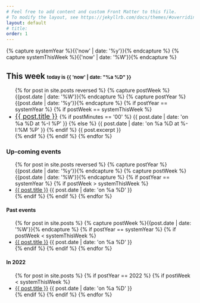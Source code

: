 ```yaml
---
# Feel free to add content and custom Front Matter to this file.
# To modify the layout, see https://jekyllrb.com/docs/themes/#overriding-theme-defaults
layout: default
# title: 
order: 1
---
```

{% capture systemYear %}{{'now' | date: '%y'}}{% endcapture %}
{% capture systemThisWeek %}{{'now' | date: '%W'}}{% endcapture %}
## **This week** <font size="2"> today is {{ 'now' | date: "%a %D" }} </font> 
<ul>
  {% for post in site.posts reversed %}
  {% capture postWeek %}{{post.date | date: '%W'}}{% endcapture %}
  {% capture postYear %}{{post.date | date: '%y'}}{% endcapture %}
  {% if postYear == systemYear %}
  {% if postWeek == systemThisWeek %}
      <li> 
      <font size="4">
      <a href="{{ post.url | prepend : site.baseurl | prepend: site.url }}">{{ post.title }}</a>
      </font>
      {% if postMinutes == '00' %}
        {{ post.date | date: 'on %a %D at %-I %P' }} 
      {% else %}
        {{ post.date | date: 'on %a %D at %-I:%M %P' }} 
      {% endif %}      
      {{ post.excerpt }}
      </li>
  {% endif %}
  {% endif %}
  {% endfor %}
</ul>


### __Up-coming events__
<ul>
  {% for post in site.posts reversed %}
  {% capture postYear %}{{post.date | date: '%y'}}{% endcapture %}
  {% capture postWeek %}{{post.date | date: '%W'}}{% endcapture %}
  {% if postYear == systemYear %}
    {% if postWeek > systemThisWeek %}
      <li> 
      <!-- <font size="4"> -->
      <a href="{{ post.url | prepend : site.baseurl | prepend: site.url }}">{{ post.title }}</a>
      <!-- </font> -->
      {{ post.date | date: 'on %a %D'  }} 
      <!-- {{ post.excerpt }} -->
      </li>
    {% endif %}
  {% endif %}
  {% endfor %}
</ul>


<!-- ### **Spring 2022 News**
  
- F2022 Advising Begins on March 21st. The 2022-2026 tentative course listing is available on the [webpage](https://www.csusb.edu/mathematics/undergraduate/advising) (Program and Course Resources, Item 7).
- CSUSB Putnam Team ranked 291/427.  -->

#### **Past events**
<ul>
  {% for post in site.posts %}
  {% capture postWeek %}{{post.date | date: '%W'}}{% endcapture %}
  {% if postYear == systemYear %}
    {% if postWeek < systemThisWeek %}
      <li> 
      <!-- <font size="4"> -->
      <a href="{{ post.url | prepend : site.baseurl | prepend: site.url }}">{{ post.title }}</a>
      <!-- </font> -->
      {{ post.date | date: 'on %a %D'  }} 
      <!-- {{ post.excerpt }} -->
      </li>
    {% endif %}
  {% endif %}
  {% endfor %}
</ul>


#### **In 2022**
<ul>
  {% for post in site.posts %}
  <!-- {% capture postWeek %}{{post.date | date: '%W'}}{% endcapture %} -->
  {% if postYear == 2022 %}
    {% if postWeek < systemThisWeek %}
      <li> 
      <!-- <font size="4"> -->
      <a href="{{ post.url | prepend : site.baseurl | prepend: site.url }}">{{ post.title }}</a>
      <!-- </font> -->
      {{ post.date | date: 'on %a %D'  }} 
      <!-- {{ post.excerpt }} -->
      </li>
    {% endif %}
  {% endif %}
  {% endfor %}
</ul>

<!-- ## SageMath -->

<!-- * Thanks to Pedro, if you want to try out [Sage](https://www.sagemath.org/), use your CSUSB credentials to login [myhorizon.csusb.edu](https://myhorizon.csusb.edu); for questions and comments contact Youngsu Kim.  -->
<!-- * If you need high-performance computing, please consider [HPC at CSUSB](https://www.csusb.edu/academic-technologies-innovation/xreal-lab-and-high-performance-computing/high-performance-0). -->

<!-- ---
layout: page
title: Google Forms (Under construction)
permalink: /Google-Forms/
tag: Google form
---
This page will include a Google form link to submit events.  -->

<!-- [jekyll][jekyll-organization]
[jekyll](https://github.com/jekyll/jekyll) -->
